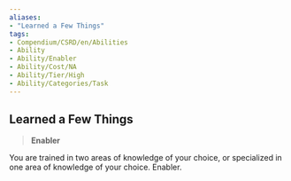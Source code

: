 ```yaml
---
aliases:
- "Learned a Few Things"
tags:
- Compendium/CSRD/en/Abilities
- Ability
- Ability/Enabler
- Ability/Cost/NA
- Ability/Tier/High
- Ability/Categories/Task
---
```


  
## Learned a Few Things  
>**Enabler**
  
You are trained in two areas of knowledge of your choice, or specialized in one area of knowledge of your choice. Enabler.
